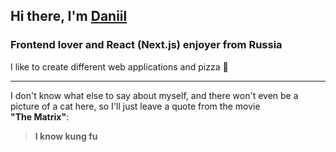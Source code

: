 ## Hi there, I'm [Daniil](https://www.youtube.com/watch?v=oHg5SJYRHA0&ab_channel=cotter548)

### Frontend lover and React (Next.js) enjoyer from Russia

I like to create different web applications and pizza 🍕

---

I don't know what else to say about myself, and there won't even be a picture of a cat here, so I'll just leave a quote from the movie <br> **"The Matrix"**:

> **I know kung fu**

